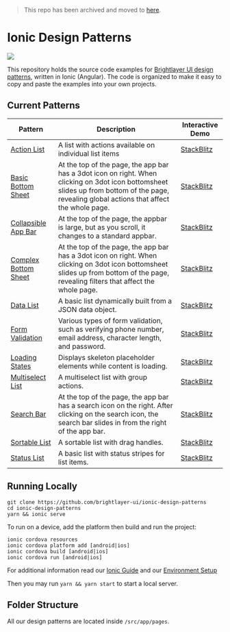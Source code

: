 > This repo has been archived and moved to [here](https://github.com/etn-ccis/blui-ionic-design-patterns).

# Ionic Design Patterns

[![](https://img.shields.io/circleci/project/github/brightlayer-ui/ionic-design-patterns/master.svg?style=flat)](https://circleci.com/gh/brightlayer-ui/ionic-design-patterns/tree/master)

This repository holds the source code examples for [Brightlayer UI design patterns](https://brightlayer-ui.github.io/patterns), written in Ionic (Angular). The code is organized to make it easy to copy and paste the examples into your own projects.

## Current Patterns

| Pattern                                                                                | Description                                                                                                                                                                                  | Interactive Demo                                                                                                                                                                    |
| -------------------------------------------------------------------------------------- | -------------------------------------------------------------------------------------------------------------------------------------------------------------------------------------------- | ----------------------------------------------------------------------------------------------------------------------------------------------------------------------------------- |
| [Action List](https://brightlayer-ui.github.io/patterns/lists)                         | A list with actions available on individual list items                                                                                                                                       | [StackBlitz](https://stackblitz.com/github/brightlayer-ui/ionic-design-patterns?file=src%2Fapp%2Fpages%2Flist%2Faction-list%2Faction-list.component.html)                           |
| [Basic Bottom Sheet](https://brightlayer-ui.github.io/patterns/overlay)                | At the top of the page, the app bar has a 3dot icon on right. When clicking on 3dot icon bottomsheet slides up from bottom of the page, revealing global actions that affect the whole page. | [StackBlitz](https://stackblitz.com/github/brightlayer-ui/ionic-design-patterns?file=src%2Fapp%2Fpages%2Foverlays%2Fbasic-bottom-sheet%2Fbasic-bottom-sheet.component.html)         |
| [Collapsible App Bar](https://brightlayer-ui.github.io/patterns/appbar)                | At the top of the page, the appbar is large, but as you scroll, it changes to a standard appbar.                                                                                             | [StackBlitz](https://stackblitz.com/github/brightlayer-ui/ionic-design-patterns?file=src%2Fapp%2Fpages%2Fapp-bar%2Fcollapsible-app-bar%2Fcollapsible-app-bar.component.ts)          |
| [Complex Bottom Sheet](https://brightlayer-ui.github.io/patterns/overlay)              | At the top of the page, the app bar has a 3dot icon on right. When clicking on 3dot icon bottomsheet slides up from bottom of the page, revealing filters that affect the whole page.        | [StackBlitz](https://stackblitz.com/github/brightlayer-ui/ionic-design-patterns?file=src%2Fapp%2Fpages%2Foverlays%2Fcomplex-bottom-sheet%2Fcomplex-bottom-sheet.component.html)     |
| [Data List](https://brightlayer-ui.github.io/patterns/lists)                           | A basic list dynamically built from a JSON data object.                                                                                                                                      | [StackBlitz](https://stackblitz.com/github/brightlayer-ui/ionic-design-patterns?file=src%2Fapp%2Fpages%2Flist%2Fdata-list%2Fdata-list.component.html)                               |
| [Form Validation](https://brightlayer-ui.github.io/patterns/forms)                     | Various types of form validation, such as verifying phone number, email address, character length, and password.                                                                             | [StackBlitz](https://stackblitz.com/github/brightlayer-ui/ionic-design-patterns?file=src%2Fapp%2Fpages%2Fform-validation%2Fform-validation.component.html)                          |
| [Loading States](https://brightlayer-ui.github.io/patterns/empty-states)               | Displays skeleton placeholder elements while content is loading.                                                                                                                             | [StackBlitz](https://stackblitz.com/github/brightlayer-ui/ionic-design-patterns?file=src%2Fapp%2Fpages%2Floading-states%2Floading-states.component.html)                            |
| [Multiselect List](https://brightlayer-ui.github.io/patterns/lists)                    | A multiselect list with group actions.                                                                                                                                                       | [StackBlitz](https://stackblitz.com/github/brightlayer-ui/ionic-design-patterns?file=src%2Fapp%2Fpages%2Flist%2Fmultiselect-list%2Fmultiselect-list.component.html)                 |
| [Search Bar](https://brightlayer-ui.github.io/patterns/appbar)                         | At the top of the page, the app bar has a search icon on the right. After clicking on the search icon, the search bar slides in from the right of the app bar.                               | [StackBlitz](https://stackblitz.com/github/brightlayer-ui/ionic-design-patterns?file=src%2Fapp%2Fpages%2Fapp-bar%2Fsearch-bar%2Fsearch-bar.component.html)                          |
| [Sortable List](https://brightlayer-ui.github.io/patterns/lists)                       | A sortable list with drag handles.                                                                                                                                                           | [StackBlitz](https://stackblitz.com/github/brightlayer-ui/ionic-design-patterns?file=src%2Fapp%2Fpages%2Flist%2Fsortable-list%2Fsortable-list.component.html)                       |
| [Status List](https://brightlayer-ui.github.io/patterns/lists)                         | A basic list with status stripes for list items.                                                                                                                                             | [StackBlitz](https://stackblitz.com/github/brightlayer-ui/ionic-design-patterns?file=src%2Fapp%2Fpages%2Flist%2Fstatus-list%2Fstatus-list.component.html)                           |

## Running Locally

```
git clone https://github.com/brightlayer-ui/ionic-design-patterns
cd ionic-design-patterns
yarn && ionic serve
```
To run on a device, add the platform then build and run the project:
```
ionic cordova resources
ionic cordova platform add [android|ios]
ionic cordova build [android|ios]
ionic cordova run [android|ios]
```
For additional information read our [Ionic Guide](https://brightlayer-ui.github.io/development/frameworks-mobile/ionic) and our [Environment Setup](https://brightlayer-ui.github.io/development/environment)

Then you may run `yarn && yarn start` to start a local server.

## Folder Structure

All our design patterns are located inside `/src/app/pages`.
